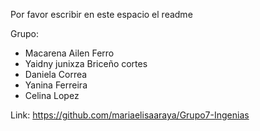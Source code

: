Por favor escribir en este espacio el readme

Grupo:

- Macarena Ailen Ferro
- Yaidny junixza Briceño cortes
- Daniela Correa
- Yanina Ferreira 
- Celina Lopez

Link: https://github.com/mariaelisaaraya/Grupo7-Ingenias